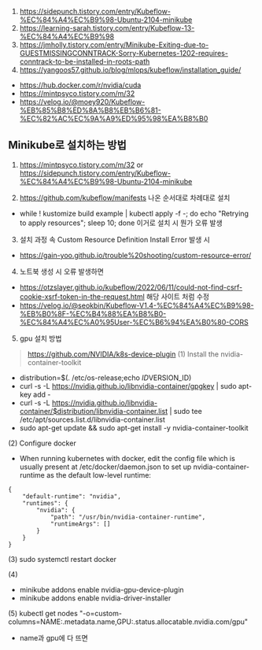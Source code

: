 1. https://sidepunch.tistory.com/entry/Kubeflow-%EC%84%A4%EC%B9%98-Ubuntu-2104-minikube
2. https://learning-sarah.tistory.com/entry/Kubeflow-13-%EC%84%A4%EC%B9%98
3. https://jmholly.tistory.com/entry/Minikube-Exiting-due-to-GUESTMISSINGCONNTRACK-Sorry-Kubernetes-1202-requires-conntrack-to-be-installed-in-roots-path
4. https://yangoos57.github.io/blog/mlops/kubeflow/installation_guide/


- https://hub.docker.com/r/nvidia/cuda
- https://mintpsyco.tistory.com/m/32
- https://velog.io/@moey920/Kubeflow-%EB%85%B8%ED%8A%B8%EB%B6%81-%EC%82%AC%EC%9A%A9%ED%95%98%EA%B8%B0




## Minikube로 설치하는 방법
1. https://mintpsyco.tistory.com/m/32 or https://sidepunch.tistory.com/entry/Kubeflow-%EC%84%A4%EC%B9%98-Ubuntu-2104-minikube

2. https://github.com/kubeflow/manifests 나온 순서대로 차례대로 설치
- while ! kustomize build example | kubectl apply -f -; do echo "Retrying to apply resources"; sleep 10; done 이거로 설치 시 뭔가 오류 발생

3. 설치 과정 속 Custom Resource Definition Install Error 발생 시
- https://gain-yoo.github.io/trouble%20shooting/custom-resource-error/

4. 노트북 생성 시 오류 발생하면
- https://otzslayer.github.io/kubeflow/2022/06/11/could-not-find-csrf-cookie-xsrf-token-in-the-request.html 해당 사이트 처럼 수정
- https://velog.io/@seokbin/Kubeflow-V1.4-%EC%84%A4%EC%B9%98-%EB%B0%8F-%EC%B4%88%EA%B8%B0-%EC%84%A4%EC%A0%95User-%EC%B6%94%EA%B0%80-CORS


5. gpu 설치 방법
> https://github.com/NVIDIA/k8s-device-plugin
(1) Install the nvidia-container-toolkit
- distribution=$(. /etc/os-release;echo $ID$VERSION_ID)
- curl -s -L https://nvidia.github.io/libnvidia-container/gpgkey | sudo apt-key add -
- curl -s -L https://nvidia.github.io/libnvidia-container/$distribution/libnvidia-container.list | sudo tee /etc/apt/sources.list.d/libnvidia-container.list
- sudo apt-get update && sudo apt-get install -y nvidia-container-toolkit

(2) Configure docker
- When running kubernetes with docker, edit the config file which is usually present at /etc/docker/daemon.json to set up nvidia-container-runtime as the default low-level runtime:

~~~
{
    "default-runtime": "nvidia",
    "runtimes": {
        "nvidia": {
            "path": "/usr/bin/nvidia-container-runtime",
            "runtimeArgs": []
        }
    }
}

~~~
(3) sudo systemctl restart docker

(4)
- minikube addons enable nvidia-gpu-device-plugin
- minikube addons enable nvidia-driver-installer


(5) kubectl get nodes "-o=custom-columns=NAME:.metadata.name,GPU:.status.allocatable.nvidia\.com/gpu" 
- name과 gpu에 다 뜨면 
